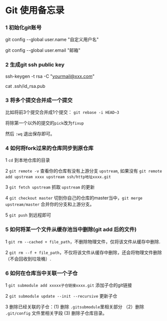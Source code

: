 # Git 使用备忘录

### 1 初始化git账号
git config --global user.name "自定义用户名"

git config --global user.email "邮箱"

### 2 生成git ssh public key
ssh-keygen -t rsa -C "yourmail@xxx.com"

cat .ssh/id_rsa.pub 

### 3 将多个提交合并成一个提交
比如将前3个提交合并成1个提交： `git rebase -i HEAD~3`

将除第一个以外的提交的`pick`改为`fixup`

然后 `:wq` 退出保存即可。

### 4 如何将fork过来的仓库同步到原仓库
1 `cd` 到本地仓库的目录

2 `git remote -v` 查看你的仓库有没有上游分支 `upstream`, 如果没有 `git remote add upstream xxxx upstream ssh/http地址xxxx.git `

3 `git fetch upstream` 抓取  `upstream` 的更新

4 `git checkout master` 切到你自己的仓库的master当中，`git merge upstream/master` 合并你的分支和上游分支。

5 `git push` 到远程即可

### 5 如何将某一个文件从缓存池当中删除(git add 后的文件)
1 `git rm --cached + file_path`，不删除物理文件，仅将该文件从缓存中删除.

2 `git rm --f + file_path`，不仅将该文件从缓存中删除，还会将物理文件删除（不会回收到垃圾桶）.

### 6 如何在仓库当中关联一个子仓
1 `git submodule add xxxxx子仓链接xxxx.git` 添加子仓的git链接

2 `git submodule update --init --recursive` 更新子仓

3 删除已经关联的子仓：(1) 删除 `.gitsubmodule`里相关部分 （2）删除 `.git/config` 文件里相关字段 (3) 删除子仓库目录。
